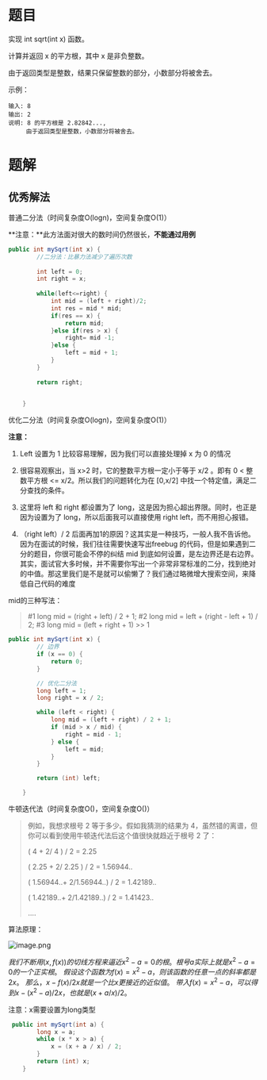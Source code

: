 # 题目

实现 int sqrt(int x) 函数。

计算并返回 x 的平方根，其中 x 是非负整数。

由于返回类型是整数，结果只保留整数的部分，小数部分将被舍去。



示例：

```
输入: 8
输出: 2
说明: 8 的平方根是 2.82842..., 
     由于返回类型是整数，小数部分将被舍去。
```





# 题解

## 优秀解法

普通二分法（时间复杂度O(logn)，空间复杂度O(1)）

**注意：**此方法面对很大的数时间仍然很长，**不能通过用例**

```java
public int mySqrt(int x) {
		//二分法：比暴力法减少了遍历次数
		
		int left = 0;
		int right = x;
		
		while(left<=right) {
			int mid = (left + right)/2;
			int res = mid * mid;
			if(res == x) {
				return mid;
			}else if(res > x) {
				right= mid -1;
			}else {
				left = mid + 1;
			}			
		}
		
		return right;
		

    }
```



优化二分法（时间复杂度O(logn)，空间复杂度O(1)）

**注意：**

1. Left 设置为 1 比较容易理解，因为我们可以直接处理掉 x 为 0 的情况

2. 很容易观察出，当 x>2 时，它的整数平方根一定小于等于 x/2 。即有 0 < 整数平方根 <= x/2。所以我们的问题转化为在 [0,x/2] 中找一个特定值，满足二分查找的条件。

3. 这里将 left 和 right 都设置为了 long，这是因为担心超出界限。同时，也正是因为设置为了 long，所以后面我可以直接使用 right left，而不用担心报错。

4. （right left）/ 2 后面再加1的原因？这其实是一种技巧，一般人我不告诉他。因为在面试的时候，我们往往需要快速写出freebug 的代码，但是如果遇到二分的题目，你很可能会不停的纠结 mid 到底如何设置，是左边界还是右边界。其实，面试官大多时候，并不需要你写出一个非常非常标准的二分，找到绝对的中值。那这里我们是不是就可以偷懒了？我们通过略微增大搜索空间，来降低自己代码的难度



mid的三种写法：

> #1 long mid = (right + left) / 2 + 1;
> #2 long mid = left + (right - left + 1) / 2;
>  #3 long mid = (left + right + 1) >> 1



```java
public int mySqrt(int x) {
		// 边界
		if (x == 0) {
			return 0;
		}

		// 优化二分法
		long left = 1;
		long right = x / 2;

		while (left < right) {
			long mid = (left + right) / 2 + 1;
			if (mid > x / mid) {
				right = mid - 1;
			} else {
				left = mid;
			}
		}

		return (int) left;

	}
```



牛顿迭代法（时间复杂度O()，空间复杂度O()）

> 例如，我想求根号 2 等于多少。假如我猜测的结果为 4，虽然错的离谱，但你可以看到使用牛顿迭代法后这个值很快就趋近于根号 2 了：
>
> ( 4 + 2/ 4 ) / 2 = 2.25
>
> ( 2.25 + 2/ 2.25 ) / 2 = 1.56944..
>
> ( 1.56944..+ 2/1.56944..) / 2 = 1.42189..
>
> ( 1.42189..+ 2/1.42189..) / 2 = 1.41423..
>
> ….
>



算法原理：

![image.png](https://pic.leetcode-cn.com/c142efde7a7261c6c799d3269cee2f921dc5f5144a410b32afce4dbf036d0ed7-image.png)

$我们不断用(x,f(x))的切线方程来逼近x^2-a=0的根。根号a实际上就是x^2-a=0的一个正实根。$
$假设这个函数为f(x)=x^2-a，则该函数的任意一点的斜率都是2x。$
$那么，x-f(x)/2x 就是一个比x更接近的近似值。$
$带入f(x)=x^2-a，可以得到x-(x^2-a)/2x，也就是(x+a/x)/2。$



注意：x需要设置为long类型

```java
 public int mySqrt(int a) {
        long x = a;
        while (x * x > a) {
            x = (x + a / x) / 2;
        }
        return (int) x;
    }

```















